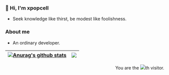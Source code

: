 ### 👋 Hi, I'm xpopcell

- Seek knowledge like thirst, be modest like foolishness.

### About me

- An ordinary developer.




| <a href="https://github.com/xpopcell/xpopcell"><img align="center" src="https://github-readme-stats.vercel.app/api?username=xpopcell&show_icons=true&include_all_commits=true&hide_border=true" alt="Anurag's github stats" /></a> | <a href="https://github.com/xpopcell/xpopcell"><img align="center" src="https://github-readme-stats.vercel.app/api/top-langs/?username=xpopcell&layout=compact&hide_border=true&hide=html" /></a> |
| ------------------------------------------------------------ | ------------------------------------------------------------ |



<div align="right">You are the <img src="https://profile-counter.glitch.me/xpopcell/count.svg">th visitor.</div>
